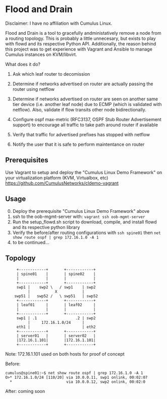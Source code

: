 Flood and Drain
===========================
Disclaimer: I have no affiliation with Cumulus Linux.

Flood and Drain is a tool to gracefully andministatively remove a node from a routing topology. This is probably a little unnecesary, but exists to play with flowd and its respective Python API. Additionally, the reason behind this project was to get experience with Vagrant and Ansible to manage Cumulus instances on KVM/libvirt.

What does it do?
1. Ask which leaf router to decomission

2. Determine if networks advertised on router are actually passing the router using netflow

3. Determine if networks advertised on router are seen on another same tier device (i.e. another leaf node) due to ECMP (which is validated with netflow). Also, validate if flow transits other node bidirectionally.

4. Configure ospf max-metric (RFC3137, OSPF Stub Router Advertisement support) to encourage all traffic to take path around router if available

5. Verify that traffic for advertised prefixes has stopped with netflow

6. Notify the user that it is safe to perform maintentance on router

Prerequisites
--------
Use Vagrant to setup and deploy the "Cumulus Linux Demo Framework" on your virtualization platform (KVM, Virtualbox, etc)
https://github.com/CumulusNetworks/cldemo-vagrant

Usage
--------
0. Deploy the prerequisite "Cumulus Linux Demo Framework" above
1. ssh to the oob-mgmt-server with: ```vagrant ssh oob-mgmt-server```
2. Run the setup_flowd.sh script to download, compile, and install flowd and its respective python library
3. Verify the before/after routing configurations with ```ssh spine01``` then ```net show route ospf | grep 172.16.1.0 -A 1```
4. to be continued...

Topology
--------

```
     +------------+       +------------+
     | spine01    |       | spine02    |
     |            |       |            |
     +------------+       +------------+
     swp1 |    swp2 \   / swp1    | swp2
          |           X           |
    swp51 |   swp52 /   \ swp51   | swp52
     +------------+       +------------+
     | leaf01     |       | leaf02     |
     |            |       |            |
     +------------+       +------------+
     swp1 | .1                 .2 | swp2
          |     172.16.1.0/24     |
     eth1 |                       | eth2
     +------------+       +------------+
     | server01   |       | server02   |
     |172.16.1.101|       |172.16.1.101|
     +------------+       +------------+
```
Note: 172.16.1.101 used on both hosts for proof of concept

Before:
```
cumulus@spine01:~$ net show route ospf | grep 172.16.1.0 -A 1
O>* 172.16.1.0/24 [110/20] via 10.0.0.11, swp1 onlink, 00:02:07
  *                        via 10.0.0.12, swp2 onlink, 00:02:0
```

After: coming soon

